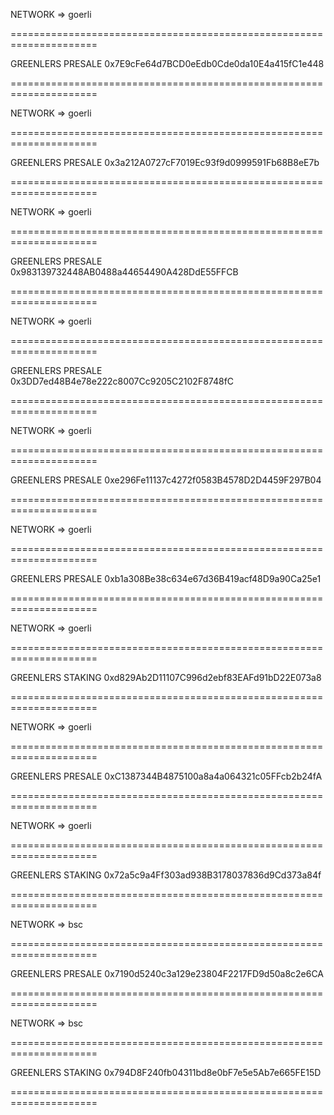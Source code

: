 
  NETWORK => goerli

  =====================================================================

  GREENLERS PRESALE 0x7E9cFe64d7BCD0eEdb0Cde0da10E4a415fC1e448

  =====================================================================

  
  NETWORK => goerli

  =====================================================================

  GREENLERS PRESALE 0x3a212A0727cF7019Ec93f9d0999591Fb68B8eE7b

  =====================================================================

  
  NETWORK => goerli

  =====================================================================

  GREENLERS PRESALE 0x983139732448AB0488a44654490A428DdE55FFCB

  =====================================================================

  
  NETWORK => goerli

  =====================================================================

  GREENLERS PRESALE 0x3DD7ed48B4e78e222c8007Cc9205C2102F8748fC

  =====================================================================

  
  NETWORK => goerli

  =====================================================================

  GREENLERS PRESALE 0xe296Fe11137c4272f0583B4578D2D4459F297B04

  =====================================================================

  
  NETWORK => goerli

  =====================================================================

  GREENLERS PRESALE 0xb1a308Be38c634e67d36B419acf48D9a90Ca25e1

  =====================================================================

  
  NETWORK => goerli

  =====================================================================

  GREENLERS STAKING 0xd829Ab2D11107C996d2ebf83EAFd91bD22E073a8

  =====================================================================

  
  NETWORK => goerli

  =====================================================================

  GREENLERS PRESALE 0xC1387344B4875100a8a4a064321c05FFcb2b24fA

  =====================================================================

  
  NETWORK => goerli

  =====================================================================

  GREENLERS STAKING 0x72a5c9a4Ff303ad938B3178037836d9Cd373a84f

  =====================================================================

  
  NETWORK => bsc

  =====================================================================

  GREENLERS PRESALE 0x7190d5240c3a129e23804F2217FD9d50a8c2e6CA

  =====================================================================

  
  NETWORK => bsc

  =====================================================================

  GREENLERS STAKING 0x794D8F240fb04311bd8e0bF7e5e5Ab7e665FE15D

  =====================================================================

  